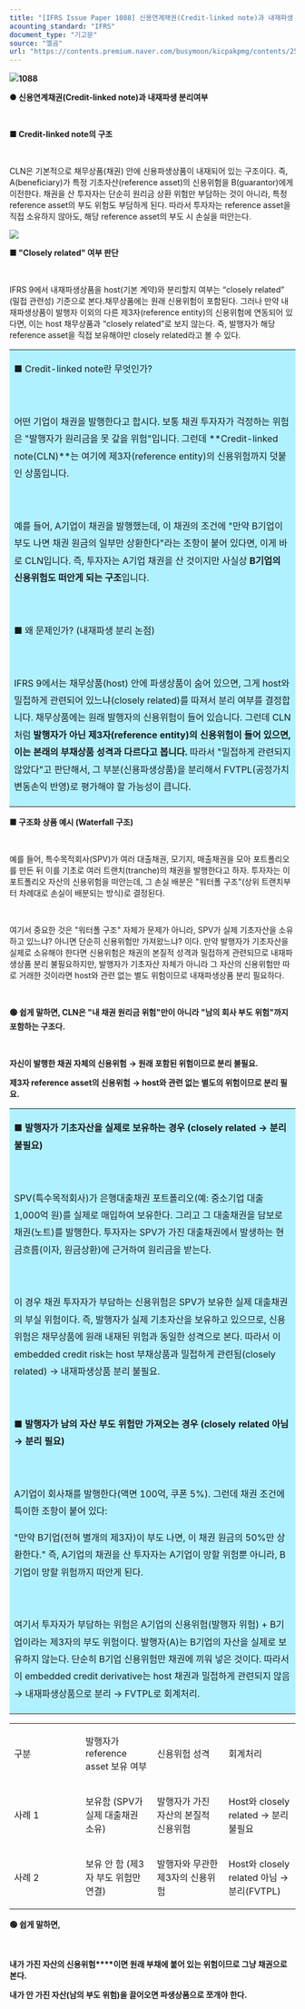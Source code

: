 ```yaml
---
title: "[IFRS Issue Paper 1088] 신용연계채권(Credit-linked note)과 내재파생 분리여부"
acounting_standard: "IFRS"
document_type: "기고문"
source: "엘곰"
url: "https://contents.premium.naver.com/busymoon/kicpakpmg/contents/250829154523697mu"
---
```

![](https://n2.news.naver.com/l.gif?type=content)**1088**

**● 신용연계채권(Credit-linked note)과 내재파생 분리여부**

**​**

**■ Credit-linked note의 구조**

​

CLN은 기본적으로 채무상품(채권) 안에 신용파생상품이 내재되어 있는 구조이다. 즉, A(beneficiary)가 특정 기초자산(reference asset)의 신용위험을 B(guarantor)에게 이전한다. 채권을 산 투자자는 단순히 원리금 상환 위험만 부담하는 것이 아니라, 특정 reference asset의 부도 위험도 부담하게 된다. 따라서 투자자는 reference asset을 직접 소유하지 않아도, 해당 reference asset의 부도 시 손실을 떠안는다.

![](https://scs-phinf.pstatic.net/MjAyNTA4MjlfMjc2/MDAxNzU2NDUwMDUxMDUy.guQlhgbqNP-J5giSNdfW-YP_wg8fs5yYYoktnclNTYkg.weJAplGpMop6X6S3cLmGTi4aDbaKH9RNYqpS2r0L_OQg.PNG/image.png?type=w800)

**■ "Closely related" 여부 판단**

**​**

IFRS 9에서 내재파생상품을 host(기본 계약)와 분리할지 여부는 “closely related” (밀접 관련성) 기준으로 본다.채무상품에는 원래 신용위험이 포함된다. 그러나 만약 내재파생상품이 발행자 이외의 다른 제3자(reference entity)의 신용위험에 연동되어 있다면, 이는 host 채무상품과 “closely related”로 보지 않는다. 즉, 발행자가 해당 reference asset을 직접 보유해야만 closely related라고 볼 수 있다.

<table style=""><tbody><tr><td colspan="3" rowspan="1" style="width: 100.0%; height: 90.0px;  background-color: #b0f1ff;"><div><p style="line-height:1.9;"><span style="">■ Credit-linked note란 무엇인가?</span></p></div><div><p style="line-height:1.9;"><span style="">​</span></p></div><div><p style="line-height:1.9;"><span style="">어떤 기업이 채권을 발행한다고 합시다. 보통 채권 투자자가 걱정하는 위험은 "발행자가 원리금을 못 갚을 위험"입니다. 그런데 **Credit-linked note(CLN)**는 여기에 제3자(reference entity)의 신용위험까지 덧붙인 상품입니다.</span></p></div><div><p style="line-height:1.9;"><span style="">​</span></p></div><div><p style="line-height:1.9;"><span style="">예를 들어, A기업이 채권을 발행했는데, 이 채권의 조건에 "만약 B기업이 부도 나면 채권 원금의 일부만 상환한다"라는 조항이 붙어 있다면, 이게 바로 CLN입니다. 즉, 투자자는 A기업 채권을 산 것이지만 사실상 </span><span style=""><b>B기업의 신용위험도 떠안게 되는 구조</b></span><span style="">입니다.</span></p></div><div><p style="line-height:1.9;"><span style="">​</span></p></div><div><p style="line-height:1.9;"><span style="">■ 왜 문제인가? (내재파생 분리 논점)</span></p></div><div><p style="line-height:1.9;"><span style="">​</span></p></div><div><p style="line-height:1.9;"><span style="">IFRS 9에서는 채무상품(host) 안에 파생상품이 숨어 있으면, 그게 host와 밀접하게 관련되어 있느냐(closely related)를 따져서 분리 여부를 결정합니다. 채무상품에는 원래 발행자의 신용위험이 들어 있습니다. 그런데 CLN처럼 </span><span style=""><b>발행자가 아닌 제3자(reference entity)의 신용위험이 들어 있으면, 이는 본래의 부채상품 성격과 다르다고 봅니다. </b></span><span style="">따라서 "밀접하게 관련되지 않았다"고 판단해서, 그 부분(신용파생상품)을 분리해서 FVTPL(공정가치 변동손익 반영)로 평가해야 할 가능성이 큽니다.</span></p></div></td></tr></tbody></table>

**■ 구조화 상품 예시 (Waterfall 구조)**

**​**

예를 들어, 특수목적회사(SPV)가 여러 대출채권, 모기지, 매출채권을 모아 포트폴리오를 만든 뒤 이를 기초로 여러 트랜치(tranche)의 채권을 발행한다고 하자. 투자자는 이 포트폴리오 자산의 신용위험을 떠안는데, 그 손실 배분은 "워터폴 구조"(상위 트랜치부터 차례대로 손실이 배분되는 방식)로 결정된다.

​

여기서 중요한 것은 "워터폴 구조" 자체가 문제가 아니라, SPV가 실제 기초자산을 소유하고 있느냐? 아니면 단순히 신용위험만 가져왔느냐? 이다. 만약 발행자가 기초자산을 실제로 소유해야 한다면 신용위험은 채권의 본질적 성격과 밀접하게 관련되므로 내재파생상품 분리 불필요하지만, 발행자가 기초자산 자체가 아니라 그 자산의 신용위험만 따로 거래한 것이라면 host와 관련 없는 별도 위험이므로 내재파생상품 분리 필요하다.

​

**🟢 쉽게 말하면, CLN은 "내 채권 원리금 위험"만이 아니라 "남의 회사 부도 위험"까지 포함하는 구조다.**

**​**

**자신이 발행한 채권 자체의 신용위험** **→ 원래 포함된 위험이므로 분리 불필요.**

**제3자 reference asset의 신용위험** **→ host와 관련 없는 별도의 위험이므로 분리 필요.**

<table style=""><tbody><tr><td colspan="3" rowspan="1" style="width: 100.0%; height: 90.0px;  background-color: #b0f1ff;"><div><p style="line-height:1.9;"><span style=""><b>■ 발행자가 기초자산을 실제로 보유하는 경우 (closely related → 분리 불필요)</b></span></p></div><div><p style="line-height:1.9;"><span style="">​</span></p></div><div><p style="line-height:1.9;"><span style="">SPV(특수목적회사)가 은행대출채권 포트폴리오(예: 중소기업 대출 1,000억 원)를 실제로 매입하여 보유한다. 그리고 그 대출채권을 담보로 채권(노트)를 발행한다. 투자자는 SPV가 가진 대출채권에서 발생하는 현금흐름(이자, 원금상환)에 근거하여 원리금을 받는다.</span></p></div><div><p style="line-height:1.9;"><span style="">​</span></p></div><div><p style="line-height:1.9;"><span style="">이 경우 채권 투자자가 부담하는 신용위험은 SPV가 보유한 실제 대출채권의 부실 위험이다. 즉, 발행자가 실제 기초자산을 보유하고 있으므로, 신용위험은 채무상품에 원래 내재된 위험과 동일한 성격으로 본다. 따라서 이 embedded credit risk는 host 부채상품과 밀접하게 관련됨(closely related) → 내재파생상품 분리 불필요.</span></p></div><div><p style="line-height:1.9;"><span style="">​</span></p></div><div><p style="line-height:1.9;"><span style=""><b>■ 발행자가 남의 자산 부도 위험만 가져오는 경우 (closely related 아님 → 분리 필요)</b></span></p></div><div><p style="line-height:1.9;"><span style="">​</span></p></div><div><p style="line-height:1.9;"><span style="">A기업이 회사채를 발행한다(액면 100억, 쿠폰 5%). 그런데 채권 조건에 특이한 조항이 붙어 있다:</span></p></div><div><p style="line-height:1.9;"><span style="">"만약 B기업(전혀 별개의 제3자)이 부도 나면, 이 채권 원금의 50%만 상환한다." 즉, A기업의 채권을 산 투자자는 A기업이 망할 위험뿐 아니라, B기업이 망할 위험까지 떠안게 된다.</span></p></div><div><p style="line-height:1.9;"><span style="">​</span></p></div><div><p style="line-height:1.9;"><span style="">여기서 투자자가 부담하는 위험은 A기업의 신용위험(발행자 위험) + B기업이라는 제3자의 부도 위험이다. 발행자(A)는 B기업의 자산을 실제로 보유하지 않는다. 단순히 B기업 신용위험만 채권에 끼워 넣은 것이다. 따라서 이 embedded credit derivative는 host 채권과 밀접하게 관련되지 않음 → 내재파생상품으로 분리 → FVTPL로 회계처리.</span></p></div></td></tr></tbody></table>

<table style=""><tbody><tr><td colspan="1" rowspan="1" style="width: 25.0%; height: 40.0px;  "><div><p style=""><span style="">구분</span></p></div></td><td colspan="1" rowspan="1" style="width: 25.0%; height: 40.0px;  "><div><p style=""><span style="">발행자가 reference asset 보유 여부</span></p></div></td><td colspan="1" rowspan="1" style="width: 25.0%; height: 40.0px;  "><div><p style=""><span style="">신용위험 성격</span></p></div></td><td colspan="1" rowspan="1" style="width: 25.0%; height: 40.0px;  "><div><p style=""><span style="">회계처리</span></p></div></td></tr><tr><td colspan="1" rowspan="1" style="width: 25.0%; height: 40.0px;  "><div><p style=""><span style="">사례 1</span></p></div></td><td colspan="1" rowspan="1" style="width: 25.0%; height: 40.0px;  "><div><p style=""><span style="">보유함 (SPV가 실제 대출채권 소유)</span></p></div></td><td colspan="1" rowspan="1" style="width: 25.0%; height: 40.0px;  "><div><p style=""><span style="">발행자가 가진 자산의 본질적 신용위험</span></p></div></td><td colspan="1" rowspan="1" style="width: 25.0%; height: 40.0px;  "><div><p style=""><span style="">Host와 closely related → 분리 불필요</span></p></div></td></tr><tr><td colspan="1" rowspan="1" style="width: 25.0%; height: 40.0px;  "><div><p style=""><span style="">사례 2</span></p></div></td><td colspan="1" rowspan="1" style="width: 25.0%; height: 40.0px;  "><div><p style=""><span style="">보유 안 함 (제3자 부도 위험만 연결)</span></p></div></td><td colspan="1" rowspan="1" style="width: 25.0%; height: 40.0px;  "><div><p style=""><span style="">발행자와 무관한 제3자의 신용위험</span></p></div></td><td colspan="1" rowspan="1" style="width: 25.0%; height: 40.0px;  "><div><p style=""><span style="">Host와 closely related 아님 → 분리(FVTPL)</span></p></div></td></tr></tbody></table>

**🟢 쉽게 말하면,**

**​**

**내가 가진 자산의 신용위험****이면 원래 부채에 붙어 있는 위험이므로 그냥 채권으로 본다.**

**내가 안 가진 자산(남의 부도 위험)을 끌어오면 파생상품으로 쪼개야 한다.**

**​**